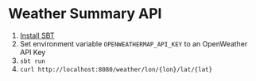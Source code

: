 # Weather Summary API

1. [Install SBT](http://www.scala-sbt.org/1.0/docs/Setup.html)
2. Set environment variable `OPENWEATHERMAP_API_KEY` to an OpenWeather API Key
3. `sbt run`
4. `curl http://localhost:8080/weather/lon/{lon}/lat/{lat}`
